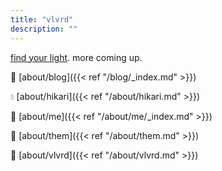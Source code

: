```yaml
---
title: "vlvrd"
description: ""
---
```


[find your light](http://hikari.vlvrd.me/). more coming up.

:book: [about/blog]({{< ref "/blog/_index.md" >}})

:droplet: [about/hikari]({{< ref "/about/hikari.md" >}})

:dog: [about/me]({{< ref "/about/me/_index.md" >}})

:leaves: [about/them]({{< ref "/about/them.md" >}})

:rocket: [about/vlvrd]({{< ref "/about/vlvrd.md" >}})

